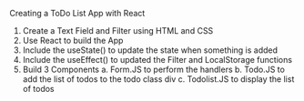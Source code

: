Creating a ToDo List App with React

1. Create a Text Field and Filter using HTML and CSS
2. Use React to build the App
3. Include the useState() to update the state when something is added
4. Include the useEffect() to updated the Filter and LocalStorage functions
5. Build 3 Components
	a. Form.JS to perform the handlers
	b. Todo.JS to add the list of todos to the todo class div
	c. Todolist.JS to display the list of todos 
